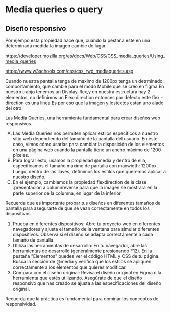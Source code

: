 <h1>Media queries o query</h1>
<h2>Diseño responsivo</h2>
<p>Por ejempo esta propiedad hace que, cuando la pestaña este en una determinada medida la imagen cambie de lugar.</p>

https://developer.mozilla.org/es/docs/Web/CSS/CSS_media_queries/Using_media_queries

https://www.w3schools.com/css/css_rwd_mediaqueries.asp

<p>Cuando nuestra pantalla tenga de maximo de 1200px tenga un detrminado comportamiento, que cambie para el modo Mobile que se creo en figma.En nuestro trabjo tenemos un Display-flex,y en nuestra estructura hay 2 elementos, no definimos un Flex-direction entonces por defecto  este flex -direction es una linea.Es por eso que la imagen y lostextos estan uno alado del otro </p>


<p>Las Media Queries, una herramienta fundamental para crear diseños web responsivos.</p>

<ol type="A">
<li>Las Media Queries nos permiten aplicar estilos específicos a nuestro sitio web dependiendo del tamaño de la pantalla del usuario. En este caso, vimos cómo usarlas para cambiar la disposición de los elementos en una página web cuando la pantalla tiene un ancho máximo de 1200 píxeles.</li>

<li>Para lograr esto, usamos la propiedad @media y dentro de ella, especificamos el tamaño máximo de pantalla con maxwidth: 1200px. Luego, dentro de las llaves, definimos los estilos que queremos aplicar a nuestro diseño.</li>

<li>En el ejemplo, cambiamos la propiedad flexdirection de la clase .presentación a columnreverse para que la imagen se mostrara en la parte superior de la columna, en lugar de la inferior.</li>
</ol>

<p>Recuerda que es importante probar tus diseños en diferentes tamaños de pantalla para asegurarte de que se vean correctamente en todos los dispositivos.</p>

<ol >

<li>Prueba en diferentes dispositivos: Abre tu proyecto web en diferentes navegadores y ajusta el tamaño de la ventana para simular diferentes dispositivos. Observa si el diseño se adapta correctamente a cada tamaño de pantalla.</li>

<li>Utiliza las herramientas de desarrollo: En tu navegador, abre las herramientas de desarrollo (generalmente presionando F12). En la pestaña "Elementos" puedes ver el código HTML y CSS de tu página. Busca la sección de @media y verifica que los estilos se apliquen correctamente a los elementos que quieres modificar.</li>

<li>Compara con el diseño original: Revisa el diseño original en Figma o la herramienta que estés utilizando. Asegúrate de que el diseño responsivo que has creado se ajusta a las especificaciones del diseño original.</li>
</ol>

<p>Recuerda que la práctica es fundamental para dominar los conceptos de responsividad. </p>
